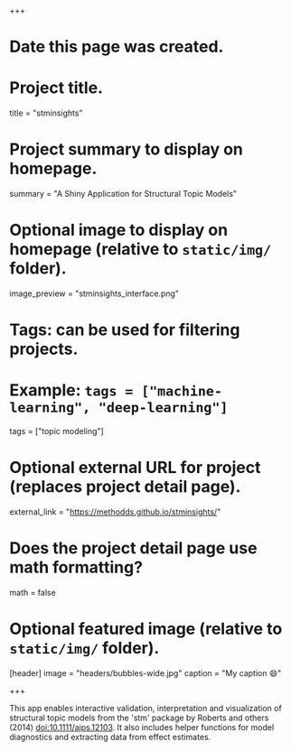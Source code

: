 +++
# Date this page was created.


# Project title.
title = "stminsights"

# Project summary to display on homepage.
summary = "A Shiny Application for Structural Topic Models"

# Optional image to display on homepage (relative to `static/img/` folder).
image_preview = "stminsights_interface.png"

# Tags: can be used for filtering projects.
# Example: `tags = ["machine-learning", "deep-learning"]`
tags = ["topic modeling"]

# Optional external URL for project (replaces project detail page).
external_link = "https://methodds.github.io/stminsights/"

# Does the project detail page use math formatting?
math = false

# Optional featured image (relative to `static/img/` folder).
[header]
image = "headers/bubbles-wide.jpg"
caption = "My caption :smile:"

+++

This app enables interactive validation, interpretation and visualization of structural topic models from the 'stm' package by Roberts and others (2014) <doi:10.1111/ajps.12103>. It also includes helper functions for model diagnostics and extracting data from effect estimates.

